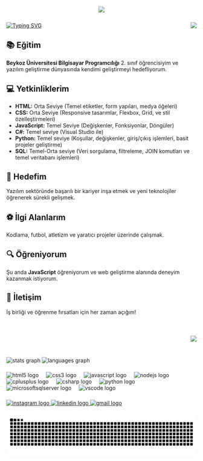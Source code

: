 ###
<p align="center"><img src="https://i.imgur.com/A6bWGFl.gif"/>

###
<img src="https://komarev.com/ghpvc/?username=hanzelkaraagac&&style=plastics&&color=red" align="right"/> </p>

###
[![Typing SVG](https://readme-typing-svg.herokuapp.com?font=Merriweather&pause=1000&color=A0A0A0&width=435&lines=%F0%9F%91%8B+Merhaba!+Ben+Mehmet+Ali+%C3%96zcan)](https://git.io/typing-svg)
###

<section>
  
  <h2>📚 Eğitim</h2>
  <p><strong>Beykoz Üniversitesi Bilgisayar Programcılığı</strong> 2. sınıf öğrencisiyim ve yazılım geliştirme dünyasında kendimi geliştirmeyi hedefliyorum.</p>
  
  <h2>💻 Yetkinliklerim</h2>
  <ul>
    <li><strong>HTML:</strong> Orta Seviye (Temel etiketler, form yapıları, medya öğeleri)</li>
    <li><strong>CSS:</strong> Orta Seviye (Responsive tasarımlar, Flexbox, Grid, ve stil özelleştirmeleri)</li>
    <li><strong>JavaScript:</strong> Temel Seviye (Değişkenler, Fonksiyonlar, Döngüler)</li>
    <li><strong>C#:</strong> Temel seviye (Visual Studio ile)</li>
    <li><strong>Python:</strong> Temel seviye (Koşullar, değişkenler, giriş/çıkış işlemleri, basit projeler geliştirme)</li>
    <li><strong>SQL:</strong> Temel-Orta seviye (Veri sorgulama, filtreleme, JOIN komutları ve temel veritabanı işlemleri)</li>
</ul>
  
  <h2>🚀 Hedefim</h2>
  <p>Yazılım sektöründe başarılı bir kariyer inşa etmek ve yeni teknolojiler öğrenerek sürekli gelişmek.</p>
  
  <h2>⚽ İlgi Alanlarım</h2>
  <p>Kodlama, futbol, atletizm ve yaratıcı projeler üzerinde çalışmak.</p>
  
  <h2>🔍 Öğreniyorum</h2>
  <p>Şu anda <strong>JavaScript</strong> öğreniyorum ve web geliştirme alanında deneyim kazanmak istiyorum.</p>
  
  <h2>🌟 İletişim</h2>
  <p>İş birliği ve öğrenme fırsatları için her zaman açığım!</p><br>
</section>

###

<img align="right" height="150" src="https://img.etimg.com/thumb/width-1200,height-900,imgsize-638053,resizemode-75,msid-84146083/prime/technology-and-startups/booting-up-developer-economy-how-tech-startups-are-helping-coders-build-and-test-software-faster.jpg"  /><br><br>

###

<div align="left">
  <img src="https://github-readme-stats.vercel.app/api?username=mehmetaliozcnn&hide_title=false&hide_rank=false&show_icons=true&include_all_commits=true&count_private=true&disable_animations=false&theme=dracula&locale=en&hide_border=false" height="150" alt="stats graph"  />
  <img src="https://github-readme-stats.vercel.app/api/top-langs?username=mehmetaliozcnn&locale=en&hide_title=false&layout=compact&card_width=320&langs_count=5&theme=dracula&hide_border=false" height="150" alt="languages graph"/><br>
</div>

###

<div align="left">
  <img src="https://cdn.jsdelivr.net/gh/devicons/devicon/icons/html5/html5-original.svg" height="30" alt="html5 logo"  />
  <img width="12" />
  <img src="https://cdn.jsdelivr.net/gh/devicons/devicon/icons/css3/css3-original.svg" height="30" alt="css3 logo"  />
  <img width="12" />
  <img src="https://cdn.jsdelivr.net/gh/devicons/devicon/icons/javascript/javascript-original.svg" height="30" alt="javascript logo"  />
  <img width="12" />
  <img src="https://cdn.jsdelivr.net/gh/devicons/devicon/icons/nodejs/nodejs-original.svg" height="30" alt="nodejs logo"  />
  <img width="12" />
  <img src="https://cdn.jsdelivr.net/gh/devicons/devicon/icons/cplusplus/cplusplus-original.svg" height="30" alt="cplusplus logo"  />
  <img width="12" />
  <img src="https://cdn.jsdelivr.net/gh/devicons/devicon/icons/csharp/csharp-original.svg" height="30" alt="csharp logo"  />
  <img width="12" />
  <img src="https://cdn.jsdelivr.net/gh/devicons/devicon/icons/python/python-original.svg" height="30" alt="python logo"  />
  <img width="12" />
  <img src="https://cdn.jsdelivr.net/gh/devicons/devicon/icons/microsoftsqlserver/microsoftsqlserver-plain.svg" height="30" alt="microsoftsqlserver logo"  />
  <img width="12" />
  <img src="https://cdn.jsdelivr.net/gh/devicons/devicon/icons/vscode/vscode-original.svg" height="30" alt="vscode logo"  /> <br>
</div>

###

<div align="left">
  <a href="https://www.instagram.com/mehmetali.ozcann/" target="_blank">
    <img src="https://img.shields.io/static/v1?message=Instagram&logo=instagram&label=&color=E4405F&logoColor=white&labelColor=&style=for-the-badge" height="35" alt="instagram logo"  />
  </a>
  <a href="https://www.linkedin.com/in/mehmet-ali-özcan/" target="_blank">
    <img src="https://img.shields.io/static/v1?message=LinkedIn&logo=linkedin&label=&color=0077B5&logoColor=white&labelColor=&style=for-the-badge" height="35" alt="linkedin logo"  />
  </a>
  <a href = "mailto:mehmetaliozcnn@gmail.com">
    <img src="https://img.shields.io/static/v1?message=Gmail&logo=gmail&label=&color=D14836&logoColor=white&labelColor=&style=for-the-badge" height="35" alt="gmail logo"  />
  </a>
</div>

###

![](https://github.com/BEPb/BEPb/raw/output/github-contribution-grid-snake.svg)

###
